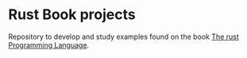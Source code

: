 # Rust Book projects

Repository to develop and study examples found on the book [The rust Programming Language](https://doc.rust-lang.org/stable/book).
